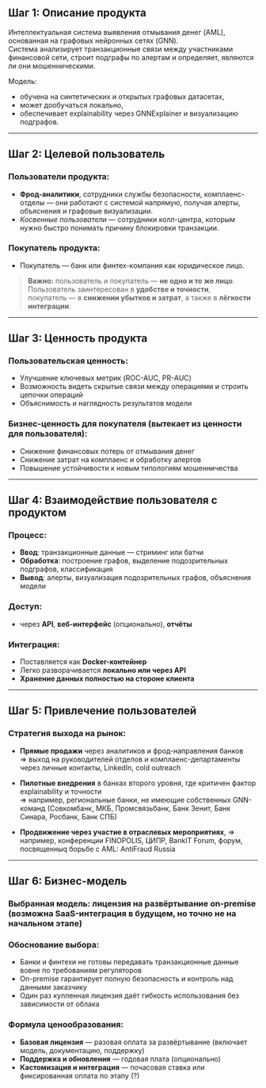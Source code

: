 ## Шаг 1: Описание продукта

Интеллектуальная система выявления отмывания денег (AML), основанная на графовых нейронных сетях (GNN).  
Система анализирует транзакционные связи между участниками финансовой сети, строит подграфы по алертам и определяет, являются ли они мошенническими.

Модель:
- обучена на синтетических и открытых графовых датасетах,
- может дообучаться локально,
- обеспечивает explainability через GNNExplainer и визуализацию подграфов.

---

##  Шаг 2: Целевой пользователь

### Пользователи продукта:
- **Фрод-аналитики**, сотрудники службы безопасности, комплаенс-отделы — они работают с системой напрямую, получая алерты, объяснения и графовые визуализации.
- _Косвенные пользователи_ — сотрудники колл-центра, которым нужно быстро понимать причину блокировки транзакции.

### Покупатель продукта:
- Покупатель — банк или финтех-компания как юридическое лицо.

> **Важно:** пользователь и покупатель — **не одно и то же лицо**.  
Пользователь заинтересован в **удобстве и точности**,  
покупатель — в **снижении убытков и затрат**, а также в **лёгкости интеграции**.

---

## Шаг 3: Ценность продукта

### Пользовательская ценность:
- Улучшение ключевых метрик (ROC-AUC, PR-AUC)
- Возможность видеть скрытые связи между операциями и строить цепочки операций
- Объяснимость и наглядность результатов модели

### Бизнес-ценность для покупателя (вытекает из ценности для пользователя):
- Снижение финансовых потерь от отмывания денег
- Снижение затрат на комплаенс и обработку алертов
- Повышение устойчивости к новым типологиям мошенничества

---

## Шаг 4: Взаимодействие пользователя с продуктом

### Процесс:
- **Ввод**: транзакционные данные — стриминг или батчи
- **Обработка**: построение графов, выделение подозрительных подграфов, классификация
- **Вывод**: алерты, визуализация подозрительных графов, объяснения модели

### Доступ:
- через **API**, **веб-интерфейс** (опционально), **отчёты**

### Интеграция:
- Поставляется как **Docker-контейнер**
- Легко разворачивается **локально или через API**
- **Хранение данных полностью на стороне клиента**

---

## Шаг 5: Привлечение пользователей

### Стратегия выхода на рынок:
- **Прямые продажи** через аналитиков и фрод-направления банков  
  => выход на руководителей отделов и комплаенс-департаменты через личные контакты, LinkedIn, cold outreach

- **Пилотные внедрения** в банках второго уровня, где критичен фактор explainability и точности  
  => например, региональные банки, не имеющие собственных GNN-команд (Совкомбанк, МКБ, Промсвязьбанк, Банк Зенит, Банк Синара, Росбанк, Банк СПБ)

- **Продвижение через участие в отраслевых мероприятиях**,
  => например, конференции FINOPOLIS, ЦИПР, BankIT Forum,  форум, посвященныq борьбе с AML: AntiFraud Russia
---

## Шаг 6: Бизнес-модель

### Выбранная модель: лицензия на развёртывание on-premise (возможна SaaS-интеграция в будущем, но точно не на начальном этапе)

### Обоснование выбора:
- Банки и финтехи не готовы передавать транзакционные данные вовне по требованиям регуляторов
- On-premise гарантирует полную безопасность и контроль над данными заказчику
- Один раз купленная лицензия даёт гибкость использования без зависимости от облака

### Формула ценообразования:
- **Базовая лицензия** — разовая оплата за развёртывание (включает модель, документацию, поддержку)
- **Поддержка и обновления** — годовая плата (опционально)
- **Кастомизация и интеграция** — почасовая ставка или фиксированная оплата по этапу (?)
